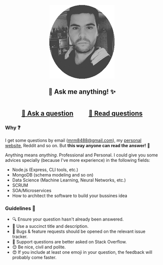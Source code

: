 <h2 align="center">

![me](profile.gif)<br><br>
 :dizzy: Ask me anything! :sparkles:<br><br>

 <a href="../../issues/new">:speech_balloon: Ask a question</a> &nbsp;&nbsp;&nbsp;&nbsp;&nbsp;&nbsp;&nbsp;&nbsp; <a href="../../issues?q=is%3Aissue+is%3Aall+sort%3Aupdated-desc">:book: Read questions</a>
</h2>

### Why :question:
I get some questions by email (mrm8488@gmail.com), my [personal website](https://mrm8488.github.io/#contact), Reddit and so on. But **this way anyone can read the answer!** :eyes:

Anything means *anything*. Professional and Personal. I could give you some advices specially (because I've more experience) in the following fields:

- Node.js (Express, CLI tools, etc.)
- MongoDB (schema modeling and so on)
- Data Science (Machine Learning, Neural Networks, etc.)
- SCRUM
- SOA/Microservices
- How to architect the software to build your bussines idea

### Guidelines :triangular_ruler:

 - :mag: Ensure your question hasn't already been answered.
 - :memo: Use a succinct title and description.
 - :bug: Bugs & feature requests should be opened on the relevant issue tracker.
 - :signal_strength: Support questions are better asked on Stack Overflow.
 - :blush: Be nice, civil and polite.
 - :heart_eyes: If you include at least one emoji in your question, the feedback will
   probably come faster.
